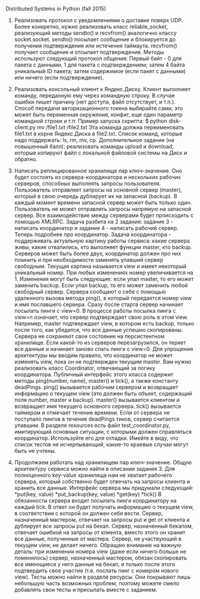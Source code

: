 Distributed Systems in Python (fall 2015)

1. Реализовать протокол с уведомлениями о доставке поверх UDP. Более конкретно, нужно реализовать класс reliable_socket, реализующий методы sendto() и recvfrom() аналогично классу socket.socket. sendto() посылает сообщение и блокируется до получения подтверждения или истечения таймаута. recvfrom() получает сообщение и отсылает подтверждение. Методы используют следующий протокол общения:
Первый байт - 0 для пакета с данными, 1 для пакета с подтверждением;
затем 4 байта уникальный ID пакета;
затем содержимое (если пакет с данными) или ничего (если подтверждение).

2. Реализовать консольный клиент к Яндекс.Диску. Клиент выполняет команду, переданную ему через командную строку. В случае ошибки пишет причину (нет доступа, файл отсутствует, и т.п.). Способ передачи авторизационного токена выбирайте сами; это может быть переменная окружения, конфиг, еще один параметр командной строки и т.п. Пример запуска скрипта:
$ python disk-client.py mv /file1.txt /file2.txt
Эта команда должна переименовать file1.txt в корне Яндекс.Диска в file2.txt.
Список команд, которые надо поддержать: ls, rm, mv, cp.
Дополнительное задание (на повышенный балл): реализовать команды upload и download, которые копируют файл с локальной файловой системы на Диск и обратно.
 
3. Написать реплицированное хранилище пар ключ-значение. Оно будет состоять из сервера-координатора и нескольких рабочих серверов, способных выполнять запросы пользователя. Пользователь отправляет запросы на основной сервер (master), который в свою очередь дублирует их на запасной (backup). В каждый момент времени запасной сервер может быть только один. Пользователь не может отправлять запросы напрямую на запасной сервер. Все взаимодействие между серверами будет происходить с помощью XMLRPC. Задача разбита на 2 задания: задание 3 - написать координатор и задание 4 - написать рабочий сервер. Теперь подробнее про координатор. Задача координатора - поддерживать актуальную картину работы сервиса: какие сервера живы, какие отвалились, кто выполняет функции master, кто backup. Серверов может быть более двух, координатор должен про них помнить и при необходимости заменять упавший сервер свободным.
Текущая картина называется view и имеет некоторый уникальный номер. При любых изменениях номер увеличивается на 1. Изменения могут быть следующие: если упал master, то его может заменить backup. Если упал backup, то его может заменить любой свободный сервер.
Сервера сообщают о себе с помощью удаленного вызова метода ping(), в который передается номер view и имя пославшего сервера. Сразу после старта сервер начинает посылать пинги с view=0. В процессе работы посылка пинга с view=n означает, что сервер подтверждает свою роль в этом view. Например, master подтверждает view, в котором есть backup, только после того, как убедится, что все данные успешно скопированы.
Сервера не сохраняют свое состояние на персистентном хранилище. Если какой-то из серверов перезагрузился, он теряет все данные и начинает заново слать пинги с view=0.
Для упрощения архитектуры мы вводим правило, что координатор не может изменять view, пока он не подтвержден текущим master. Вам нужно реализовать класс Coordinator, отвечающий за логику координатора. Публичный интерфейс этого класса содержит методы ping(number, name), master() и tick(), а также константу deadPings. ping() вызывается рабочим сервером и возвращает информацию о текущем view (это должен быть объект, содержащий поля number, master и backup). master() вызывается клиентом и возвращает имя текущего основного сервера. tick() вызывается таймером и отмечает течение времени. Если от сервера не поступало пингов в течение deadPings тиков, сервер считается упавшим.
В разделе resources есть файл test_coordinator.py, имитирующий основные ситуации, с которыми должен справляться координатор. Используйте его для отладки. Имейте в виду, что список тестов не исчерпывающий, какие-то краевые случаи могут быть не учтены.

4. Продолжаем работать над хранилищем пар ключ-значение. Общую архитектуру сервиса можно найти в описании задания 3. Для полноценного key-value хранилища нам не хватает рабочего сервера, который собственно будет отвечать на запросы клиента и хранить все данные. Интерфейс сервера мы придумали следующий:
*put(key, value)
*put_backup(key, value)
*get(key)
*tick()
В обязанности сервера входит посылать пинги координатору на каждый tick. В ответ он будет получать информацию о текущем view, в соответствии с которой он должен себя вести. Сервер, назначенный мастером, отвечает на запросы put и get от клиента и дублирует все запросы put на бекап. Сервер, назначенный бекапом, отвечает ошибкой на запросы от клиента, вместо этого он хранит все данные, полученные от мастера. Сервер, не участвующий в текущем view, не делает ничего.
Обращаю внимание на важную деталь: при изменении номера view (даже если ничего больше не поменялось) сервер, назначенный мастером, обязан скопировать все имеющиеся у него данные на бекап, и только после этого подтвердить свое участие (т.е. послать пинг с номером нового view).
Тесты можно найти в разделе ресурсы. Они покрывают лишь небольшую часть возможных проблем, поэтому можете смело добавлять свои тесты и присылать вместе с заданием.


